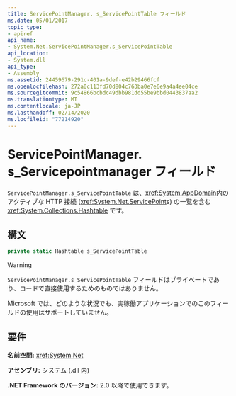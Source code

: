 ```yaml
---
title: ServicePointManager. s_ServicePointTable フィールド
ms.date: 05/01/2017
topic_type:
- apiref
api_name:
- System.Net.ServicePointManager.s_ServicePointTable
api_location:
- System.dll
api_type:
- Assembly
ms.assetid: 24459679-291c-401a-9def-e42b29466fcf
ms.openlocfilehash: 272a0c113fd70d804c763ba0e7e6e9a4a4ee04ce
ms.sourcegitcommit: 9c54866bcbdc49dbb981dd55be9bbd0443837aa2
ms.translationtype: MT
ms.contentlocale: ja-JP
ms.lasthandoff: 02/14/2020
ms.locfileid: "77214920"
---
```

# <a name="servicepointmanagers_servicepointtable-field"></a>ServicePointManager. s\_Servicepointmanager フィールド

`ServicePointManager.s_ServicePointTable` は、<xref:System.AppDomain>内のアクティブな HTTP 接続 (<xref:System.Net.ServicePoint>s) の一覧を含む <xref:System.Collections.Hashtable> です。

## <a name="syntax"></a>構文
  
```csharp  
private static Hashtable s_ServicePointTable
```

> [!WARNING]
> `ServicePointManager.s_ServicePointTable` フィールドはプライベートであり、コードで直接使用するためのものではありません。
> 
> Microsoft では、どのような状況でも、実稼働アプリケーションでのこのフィールドの使用はサポートしていません。

## <a name="requirements"></a>要件

**名前空間:** <xref:System.Net>

**アセンブリ:** システム (.dll 内)

**.NET Framework のバージョン:** 2.0 以降で使用できます。
